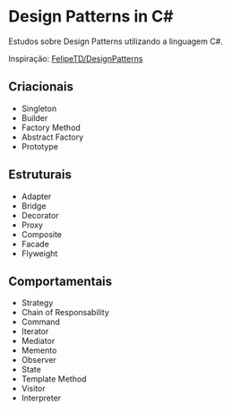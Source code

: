 # Design Patterns in C#
Estudos sobre Design Patterns utilizando a linguagem C#.

Inspiração: [FelipeTD/DesignPatterns](https://github.com/FelipeTD/DesignPatterns/tree/main)

## Criacionais
- Singleton
- Builder
- Factory Method
- Abstract Factory
- Prototype

## Estruturais
- Adapter
- Bridge
- Decorator
- Proxy
- Composite
- Facade
- Flyweight

## Comportamentais
- Strategy
- Chain of Responsability
- Command
- Iterator
- Mediator
- Memento
- Observer
- State
- Template Method
- Visitor
- Interpreter
